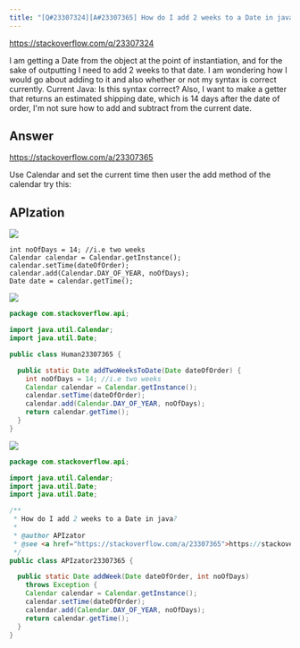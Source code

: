 ```yaml
---
title: "[Q#23307324][A#23307365] How do I add 2 weeks to a Date in java?"
---
```


https://stackoverflow.com/q/23307324

I am getting a Date from the object at the point of instantiation, and for the sake of outputting I need to add 2 weeks to that date. I am wondering how I would go about adding to it and also whether or not my syntax is correct currently.
Current Java:
Is this syntax correct? Also, I want to make a getter that returns an estimated shipping date, which is 14 days after the date of order, I&#x27;m not sure how to add and subtract from the current date.

## Answer

https://stackoverflow.com/a/23307365

Use Calendar and set the current time then user the add method of the calendar
try this:

## APIzation

<div class="code-3columns-row">

<div class="code-3columns-column">

<div><img src="/stackoverflow.png" /></div>

```plain
int noOfDays = 14; //i.e two weeks
Calendar calendar = Calendar.getInstance();
calendar.setTime(dateOfOrder);            
calendar.add(Calendar.DAY_OF_YEAR, noOfDays);
Date date = calendar.getTime();
```

</div>

<div class="code-3columns-column">

<div><img src="/human.png" /></div>

```java
package com.stackoverflow.api;

import java.util.Calendar;
import java.util.Date;

public class Human23307365 {

  public static Date addTwoWeeksToDate(Date dateOfOrder) {
    int noOfDays = 14; //i.e two weeks
    Calendar calendar = Calendar.getInstance();
    calendar.setTime(dateOfOrder);
    calendar.add(Calendar.DAY_OF_YEAR, noOfDays);
    return calendar.getTime();
  }
}

```

</div>

<div class="code-3columns-column">

<div><img src="/apizator.png" /></div>

```java
package com.stackoverflow.api;

import java.util.Calendar;
import java.util.Date;
import java.util.Date;

/**
 * How do I add 2 weeks to a Date in java?
 *
 * @author APIzator
 * @see <a href="https://stackoverflow.com/a/23307365">https://stackoverflow.com/a/23307365</a>
 */
public class APIzator23307365 {

  public static Date addWeek(Date dateOfOrder, int noOfDays)
    throws Exception {
    Calendar calendar = Calendar.getInstance();
    calendar.setTime(dateOfOrder);
    calendar.add(Calendar.DAY_OF_YEAR, noOfDays);
    return calendar.getTime();
  }
}

```

</div>

</div>